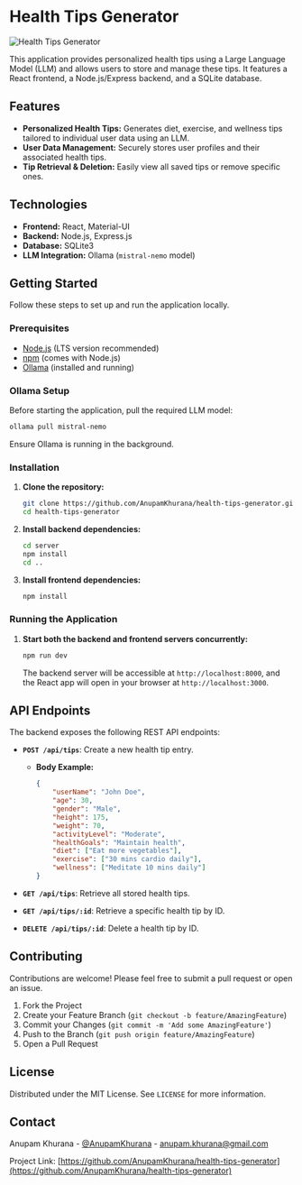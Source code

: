 # Health Tips Generator

![Health Tips Generator](https://i.imgur.com/your-gif-or-screenshot.gif)  <!-- Replace with a GIF or screenshot of your application -->

This application provides personalized health tips using a Large Language Model (LLM) and allows users to store and manage these tips. It features a React frontend, a Node.js/Express backend, and a SQLite database.

## Features

*   **Personalized Health Tips:** Generates diet, exercise, and wellness tips tailored to individual user data using an LLM.
*   **User Data Management:** Securely stores user profiles and their associated health tips.
*   **Tip Retrieval & Deletion:** Easily view all saved tips or remove specific ones.

## Technologies

*   **Frontend:** React, Material-UI
*   **Backend:** Node.js, Express.js
*   **Database:** SQLite3
*   **LLM Integration:** Ollama (`mistral-nemo` model)

## Getting Started

Follow these steps to set up and run the application locally.

### Prerequisites

*   [Node.js](https://nodejs.org/) (LTS version recommended)
*   [npm](https://www.npmjs.com/) (comes with Node.js)
*   [Ollama](https://ollama.ai/) (installed and running)

### Ollama Setup

Before starting the application, pull the required LLM model:

```bash
ollama pull mistral-nemo
```

Ensure Ollama is running in the background.

### Installation

1.  **Clone the repository:**
    ```bash
    git clone https://github.com/AnupamKhurana/health-tips-generator.git
    cd health-tips-generator
    ```

2.  **Install backend dependencies:**
    ```bash
    cd server
    npm install
    cd ..
    ```

3.  **Install frontend dependencies:**
    ```bash
    npm install
    ```

### Running the Application

1.  **Start both the backend and frontend servers concurrently:**
    ```bash
    npm run dev
    ```
    The backend server will be accessible at `http://localhost:8000`, and the React app will open in your browser at `http://localhost:3000`.

## API Endpoints

The backend exposes the following REST API endpoints:

*   **`POST /api/tips`**: Create a new health tip entry.
    *   **Body Example:**
        ```json
        {
            "userName": "John Doe",
            "age": 30,
            "gender": "Male",
            "height": 175,
            "weight": 70,
            "activityLevel": "Moderate",
            "healthGoals": "Maintain health",
            "diet": ["Eat more vegetables"],
            "exercise": ["30 mins cardio daily"],
            "wellness": ["Meditate 10 mins daily"]
        }
        ```

*   **`GET /api/tips`**: Retrieve all stored health tips.

*   **`GET /api/tips/:id`**: Retrieve a specific health tip by ID.

*   **`DELETE /api/tips/:id`**: Delete a health tip by ID.

## Contributing

Contributions are welcome! Please feel free to submit a pull request or open an issue.

1.  Fork the Project
2.  Create your Feature Branch (`git checkout -b feature/AmazingFeature`)
3.  Commit your Changes (`git commit -m 'Add some AmazingFeature'`)
4.  Push to the Branch (`git push origin feature/AmazingFeature`)
5.  Open a Pull Request

## License

Distributed under the MIT License. See `LICENSE` for more information.

## Contact

Anupam Khurana - [@AnupamKhurana](https://twitter.com/anupamkhurana) - anupam.khurana@gmail.com

Project Link: [https://github.com/AnupamKhurana/health-tips-generator](https://github.com/AnupamKhurana/health-tips-generator)
